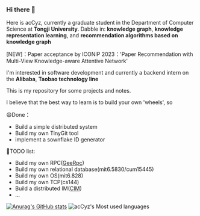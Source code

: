### Hi there 👋

<!--
**acCyz/acCyz** is a ✨ _special_ ✨ repository because its `README.md` (this file) appears on your GitHub profile.

Here are some ideas to get you started:

- 🔭 I’m currently working on ...
- 🌱 I’m currently learning ...
- 👯 I’m looking to collaborate on ...
- 🤔 I’m looking for help with ...
- 💬 Ask me about ...
- 📫 How to reach me: ...
- 😄 Pronouns: ...
- ⚡ Fun fact: ...
-->
Here is acCyz, currently a graduate student in the Department of Computer Science at **Tongji University**.
Dabble in: **knowledge graph**, **knowledge representation learning**, and **recommendation algorithms based on knowledge graph**

[NEW]：Paper acceptance by ICONIP 2023：'Paper Recommendation with Multi-View Knowledge-aware Attentive Network'

I'm interested in software development and  currently a backend intern on the **Alibaba**, **Taobao technology line**

This is my repository for some projects and notes.

I believe that the best way to learn is to build your own 'wheels', so

😄Done：

- Build a simple distributed system 
- Build my own TinyGit tool
- implement a sownflake ID generator

🤔TODO list:

- Build my own RPC([GeeRpc](https://github.com/geektutu/7days-golang))
- Build my own relational database(mit6.5830/cum15445)
- Build my own OS(mit6.828)
- Build my own TCP(cs144)
- Build a distributed IM([CIM](https://github.com/crossoverJie/cim))
- ...

[![Anurag's GitHub stats](https://github-readme-stats.vercel.app/api?username=acCyz&count_private=true)](https://github.com/anuraghazra/github-readme-stats)
![acCyz's Most used languages](https://github-readme-stats.vercel.app/api/top-langs/?username=acCyz&layout=compact&hide_border=falsee&langs_count=10)
